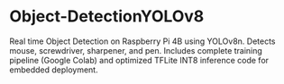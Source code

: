 # Object-DetectionYOLOv8
Real time Object Detection on Raspberry Pi 4B using YOLOv8n. Detects mouse, screwdriver, sharpener, and pen. Includes complete training pipeline (Google Colab) and optimized TFLite INT8 inference code for embedded deployment.
